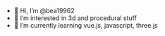 - 👋 Hi, I’m @bea19962
- 👀 I’m interested in 3d and procedural stuff
- 🌱 I’m currently learning vue.js, javascript, three.js

<!---
bea19962/bea19962 is a ✨ special ✨ repository because its `README.md` (this file) appears on your GitHub profile.
You can click the Preview link to take a look at your changes.
--->
